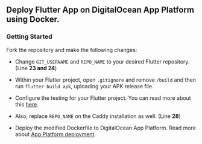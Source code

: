 ## Deploy Flutter App on DigitalOcean App Platform using Docker.

### Getting Started
Fork the repository and make the following changes: 

- Change ``GIT_USERNAME`` and ``REPO_NAME`` to your desired Flutter repository. (Line **23 and 24**)

- Within your Flutter project, open ``.gitignore`` and remove ``/build`` and then run ``flutter build apk``, uploading your APK release file.

- Configure the testing for your Flutter project. You can read more about this [here](https://flutter.dev/docs/testing). 

- Also, replace ``REPO_NAME`` on the Caddy installation as well. (Line **28**)

- Deploy the modified Dockerfile to DigitalOcean App Platform. Read more about [App Platform deployment](https://www.digitalocean.com/products/app-platform/).